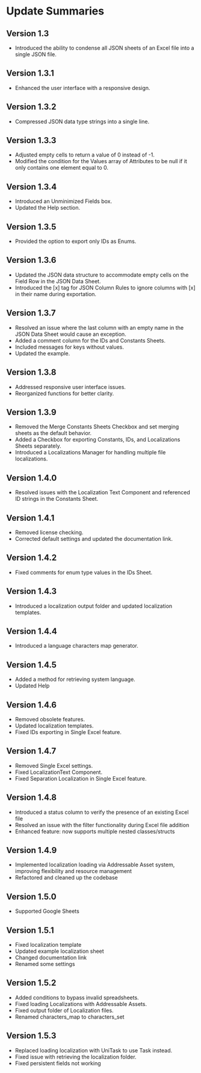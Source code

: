 # Update Summaries

## Version 1.3
- Introduced the ability to condense all JSON sheets of an Excel file into a single JSON file.

## Version 1.3.1
- Enhanced the user interface with a responsive design.

## Version 1.3.2
- Compressed JSON data type strings into a single line.

## Version 1.3.3
- Adjusted empty cells to return a value of 0 instead of -1.
- Modified the condition for the Values array of Attributes to be null if it only contains one element equal to 0.

## Version 1.3.4
- Introduced an Unminimized Fields box.
- Updated the Help section.

## Version 1.3.5
- Provided the option to export only IDs as Enums.

## Version 1.3.6
- Updated the JSON data structure to accommodate empty cells on the Field Row in the JSON Data Sheet.
- Introduced the [x] tag for JSON Column Rules to ignore columns with [x] in their name during exportation.

## Version 1.3.7
- Resolved an issue where the last column with an empty name in the JSON Data Sheet would cause an exception.
- Added a comment column for the IDs and Constants Sheets.
- Included messages for keys without values.
- Updated the example.

## Version 1.3.8
- Addressed responsive user interface issues.
- Reorganized functions for better clarity.

## Version 1.3.9
- Removed the Merge Constants Sheets Checkbox and set merging sheets as the default behavior.
- Added a Checkbox for exporting Constants, IDs, and Localizations Sheets separately.
- Introduced a Localizations Manager for handling multiple file localizations.

## Version 1.4.0
- Resolved issues with the Localization Text Component and referenced ID strings in the Constants Sheet.

## Version 1.4.1
- Removed license checking.
- Corrected default settings and updated the documentation link.

## Version 1.4.2
- Fixed comments for enum type values in the IDs Sheet.

## Version 1.4.3
- Introduced a localization output folder and updated localization templates.

## Version 1.4.4
- Introduced a language characters map generator.

## Version 1.4.5
- Added a method for retrieving system language.
- Updated Help

## Version 1.4.6
- Removed obsolete features.
- Updated localization templates.
- Fixed IDs exporting in Single Excel feature.

## Version 1.4.7
- Removed Single Excel settings.
- Fixed LocalizationText Component.
- Fixed Separation Localization in Single Excel feature.

## Version 1.4.8
- Introduced a status column to verify the presence of an existing Excel file
- Resolved an issue with the filter functionality during Excel file addition
- Enhanced feature: now supports multiple nested classes/structs

## Version 1.4.9
- Implemented localization loading via Addressable Asset system, improving flexibility and resource management
- Refactored and cleaned up the codebase

## Version 1.5.0
- Supported Google Sheets

## Version 1.5.1
- Fixed localization template
- Updated example localization sheet
- Changed documentation link
- Renamed some settings

## Version 1.5.2
- Added conditions to bypass invalid spreadsheets.
- Fixed loading Localizations with Addressable Assets.
- Fixed output folder of Localization files.
- Renamed characters_map to characters_set

## Version 1.5.3
- Replaced loading localization with UniTask to use Task instead.
- Fixed issue with retrieving the localization folder.
- Fixed persistent fields not working